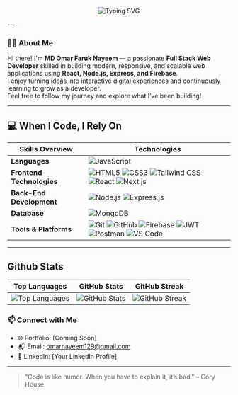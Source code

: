 
<p align="center">
  <img src="https://readme-typing-svg.demolab.com?font=Fira+Code&pause=1000&center=true&vCenter=true&width=500&lines=Hi+there+👋.+I'm+MD+Omar+Faruk+Nayeem.;Full+Stack+Web+Developer;React+%7C+Node+%7C+Express+%7C+MongoDB;Firebase+Auth+%7C+API+Integration;Let's+Build+Something+Amazing+Together!" alt="Typing SVG" />
</p>
---

### 👨‍💻 About Me

Hi there! I'm **MD Omar Faruk Nayeem** — a passionate **Full Stack Web Developer** skilled in building modern, responsive, and scalable web applications using **React, Node.js, Express, and Firebase**.  
I enjoy turning ideas into interactive digital experiences and continuously learning to grow as a developer.  
Feel free to follow my journey and explore what I’ve been building!

---

## 💻 When I Code, I Rely On

| **Skills Overview**       | **Technologies**                                                                                                                                   |
|---------------------------|-----------------------------------------------------------------------------------------------------------------------------------------------------|
| **Languages**             | ![JavaScript](https://img.shields.io/badge/JavaScript-F7DF1E?logo=javascript&logoColor=black)  |
| **Frontend Technologies**| ![HTML5](https://img.shields.io/badge/HTML5-E34F26?logo=html5&logoColor=white) ![CSS3](https://img.shields.io/badge/CSS3-1572B6?logo=css3&logoColor=white) ![Tailwind CSS](https://img.shields.io/badge/Tailwind_CSS-38B2AC?logo=tailwind-css&logoColor=white) ![React](https://img.shields.io/badge/React-61DAFB?logo=react&logoColor=black) ![Next.js](https://img.shields.io/badge/Next.js-000000?logo=next.js&logoColor=white)  |
| **Back-End Development** | ![Node.js](https://img.shields.io/badge/Node.js-339933?logo=node.js&logoColor=white) ![Express.js](https://img.shields.io/badge/Express.js-000000?logo=express&logoColor=white)  |
| **Database**             | ![MongoDB](https://img.shields.io/badge/MongoDB-47A248?logo=mongodb&logoColor=white)  |
| **Tools & Platforms**    | ![Git](https://img.shields.io/badge/Git-F05032?logo=git&logoColor=white) ![GitHub](https://img.shields.io/badge/GitHub-181717?logo=github&logoColor=white) ![Firebase](https://img.shields.io/badge/Firebase-FFCA28?logo=firebase&logoColor=black) ![JWT](https://img.shields.io/badge/JWT-000000?logo=jsonwebtokens&logoColor=white) ![Postman](https://img.shields.io/badge/Postman-FF6C37?logo=postman&logoColor=white) ![VS Code](https://img.shields.io/badge/VS%20Code-007ACC?logo=visual-studio-code&logoColor=white) |

---



## Github Stats

| Top Languages | GitHub Stats | GitHub Streak |
|:---:|:---:|:---:|
| ![Top Languages](https://github-readme-stats.vercel.app/api/top-langs/?username=SanyFaysal&theme=transparent&hide_border=true&include_all_commits=true&count_private=true&layout=compact) | ![GitHub Stats](https://github-readme-stats.vercel.app/api?username=SanyFaysal&theme=transparent&hide_border=true&include_all_commits=true&count_private=false) | ![GitHub Streak](https://github-readme-streak-stats.herokuapp.com/?user=SanyFaysal&theme=transparent&hide_border=true) |



### 📫 Connect with Me

- 🌐 Portfolio: [Coming Soon]
- 📬 Email: omarnayeem129@gmail.com
- 🔗 LinkedIn: [Your LinkedIn Profile]

---

> “Code is like humor. When you have to explain it, it’s bad.” – Cory House
